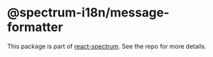 # @spectrum-i18n/message-formatter

This package is part of [react-spectrum](https://github.com/adobe/react-spectrum). See the repo for more details.